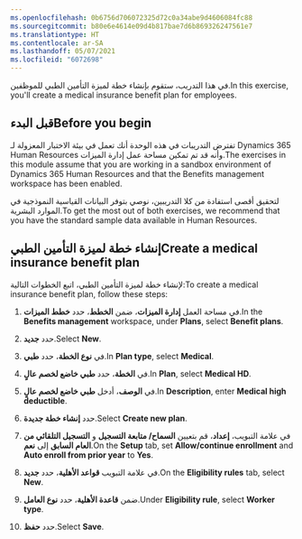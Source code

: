 ```yaml
---
ms.openlocfilehash: 0b6756d706072325d72c0a34abe9d4606084fc88
ms.sourcegitcommit: b80e6e4614e09d4b817bae7d6b869326247561e7
ms.translationtype: HT
ms.contentlocale: ar-SA
ms.lasthandoff: 05/07/2021
ms.locfileid: "6072698"
---
```

<span data-ttu-id="e4763-101">في هذا التدريب، ستقوم بإنشاء خطة لميزة التأمين الطبي للموظفين.</span><span class="sxs-lookup"><span data-stu-id="e4763-101">In this exercise, you'll create a medical insurance benefit plan for employees.</span></span>

## <a name="before-you-begin"></a><span data-ttu-id="e4763-102">قبل البدء</span><span class="sxs-lookup"><span data-stu-id="e4763-102">Before you begin</span></span>

<span data-ttu-id="e4763-103">تفترض التدريبات في هذه الوحدة أنك تعمل في بيئة الاختبار المعزولة لـ Dynamics 365 Human Resources وأنه قد تم تمكين مساحة عمل إدارة الميزات.</span><span class="sxs-lookup"><span data-stu-id="e4763-103">The exercises in this module assume that you are working in a sandbox environment of Dynamics 365 Human Resources and that the Benefits management workspace has been enabled.</span></span>

<span data-ttu-id="e4763-104">لتحقيق أقصى استفادة من كلا التدريبين، نوصي بتوفر البيانات القياسية النموذجية في الموارد البشرية.</span><span class="sxs-lookup"><span data-stu-id="e4763-104">To get the most out of both exercises, we recommend that you have the standard sample data available in Human Resources.</span></span>

## <a name="create-a-medical-insurance-benefit-plan"></a><span data-ttu-id="e4763-105">إنشاء خطة لميزة التأمين الطبي</span><span class="sxs-lookup"><span data-stu-id="e4763-105">Create a medical insurance benefit plan</span></span>

<span data-ttu-id="e4763-106">لإنشاء خطة لميزة التأمين الطبي، اتبع الخطوات التالية:</span><span class="sxs-lookup"><span data-stu-id="e4763-106">To create a medical insurance benefit plan, follow these steps:</span></span>

1. <span data-ttu-id="e4763-107">في مساحة العمل **إدارة الميزات**، ضمن **الخطط**، حدد **خطط الميزات**.</span><span class="sxs-lookup"><span data-stu-id="e4763-107">In the **Benefits management** workspace, under **Plans**, select **Benefit plans**.</span></span>

1. <span data-ttu-id="e4763-108">حدد **جديد‎**.</span><span class="sxs-lookup"><span data-stu-id="e4763-108">Select **New**.</span></span>

1. <span data-ttu-id="e4763-109">في **نوع الخطة**، حدد **طبي**.</span><span class="sxs-lookup"><span data-stu-id="e4763-109">In **Plan type**, select **Medical**.</span></span>

1. <span data-ttu-id="e4763-110">في **الخطة**، حدد **طبي خاضع لخصم عالٍ**.</span><span class="sxs-lookup"><span data-stu-id="e4763-110">In **Plan**, select **Medical HD**.</span></span>

1. <span data-ttu-id="e4763-111">في **الوصف**، أدخل **طبي خاضع لخصم عالٍ**.</span><span class="sxs-lookup"><span data-stu-id="e4763-111">In **Description**, enter **Medical high deductible**.</span></span>

1. <span data-ttu-id="e4763-112">حدد **إنشاء خطة جديدة**.</span><span class="sxs-lookup"><span data-stu-id="e4763-112">Select **Create new plan**.</span></span>

1. <span data-ttu-id="e4763-113">في علامة التبويب، **إعداد**، قم بتعيين **السماح/ متابعة التسجيل** و **التسجيل التلقائي من العام السابق** إلى **نعم**.</span><span class="sxs-lookup"><span data-stu-id="e4763-113">On the **Setup** tab, set **Allow/continue enrollment** and **Auto enroll from prior year** to **Yes**.</span></span>

1. <span data-ttu-id="e4763-114">في علامة التبويب **قواعد الأهلية**، حدد **جديد**.</span><span class="sxs-lookup"><span data-stu-id="e4763-114">On the **Eligibility rules** tab, select **New**.</span></span>

1. <span data-ttu-id="e4763-115">ضمن **قاعدة الأهلية**، حدد **نوع العامل**.</span><span class="sxs-lookup"><span data-stu-id="e4763-115">Under **Eligibility rule**, select **Worker type**.</span></span>

1. <span data-ttu-id="e4763-116">حدد **حفظ**.</span><span class="sxs-lookup"><span data-stu-id="e4763-116">Select **Save**.</span></span>
